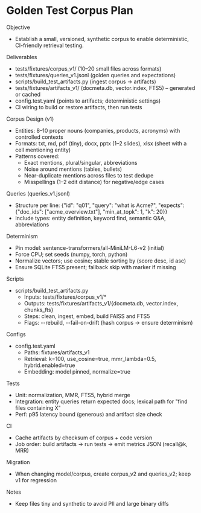 # Golden Test Corpus Plan

Objective
- Establish a small, versioned, synthetic corpus to enable deterministic, CI-friendly retrieval testing.

Deliverables
- tests/fixtures/corpus_v1/ (10–20 small files across formats)
- tests/fixtures/queries_v1.jsonl (golden queries and expectations)
- scripts/build_test_artifacts.py (ingest corpus → artifacts)
- tests/fixtures/artifacts_v1/ (docmeta.db, vector.index, FTS5) – generated or cached
- config.test.yaml (points to artifacts; deterministic settings)
- CI wiring to build or restore artifacts, then run tests

Corpus Design (v1)
- Entities: 8–10 proper nouns (companies, products, acronyms) with controlled contexts
- Formats: txt, md, pdf (tiny), docx, pptx (1–2 slides), xlsx (sheet with a cell mentioning entity)
- Patterns covered:
  - Exact mentions, plural/singular, abbreviations
  - Noise around mentions (tables, bullets)
  - Near-duplicate mentions across files to test dedupe
  - Misspellings (1–2 edit distance) for negative/edge cases

Queries (queries_v1.jsonl)
- Structure per line:
  {"id": "q01", "query": "what is Acme?", "expects": {"doc_ids": ["acme_overview.txt"], "min_at_topk": 1, "k": 20}}
- Include types: entity definition, keyword find, semantic Q&A, abbreviations

Determinism
- Pin model: sentence-transformers/all-MiniLM-L6-v2 (initial)
- Force CPU; set seeds (numpy, torch, python)
- Normalize vectors; use cosine; stable sorting by (score desc, id asc)
- Ensure SQLite FTS5 present; fallback skip with marker if missing

Scripts
- scripts/build_test_artifacts.py
  - Inputs: tests/fixtures/corpus_v1/*
  - Outputs: tests/fixtures/artifacts_v1/{docmeta.db, vector.index, chunks_fts}
  - Steps: clean, ingest, embed, build FAISS and FTS5
  - Flags: --rebuild, --fail-on-drift (hash corpus -> ensure determinism)

Configs
- config.test.yaml
  - Paths: fixtures/artifacts_v1
  - Retrieval: k=100, use_cosine=true, mmr_lambda=0.5, hybrid.enabled=true
  - Embedding: model pinned, normalize=true

Tests
- Unit: normalization, MMR, FTS5, hybrid merge
- Integration: entity queries return expected docs; lexical path for "find files containing X"
- Perf: p95 latency bound (generous) and artifact size check

CI
- Cache artifacts by checksum of corpus + code version
- Job order: build artifacts → run tests → emit metrics JSON (recall@k, MRR)

Migration
- When changing model/corpus, create corpus_v2 and queries_v2; keep v1 for regression

Notes
- Keep files tiny and synthetic to avoid PII and large binary diffs
